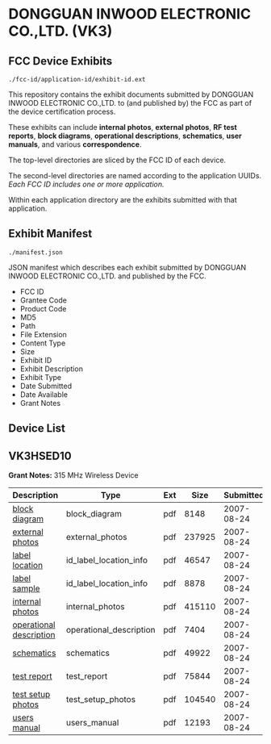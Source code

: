 # DONGGUAN INWOOD ELECTRONIC CO.,LTD. (VK3)
## FCC Device Exhibits

```
./fcc-id/application-id/exhibit-id.ext
```

This repository contains the exhibit documents submitted by DONGGUAN INWOOD ELECTRONIC CO.,LTD. to (and published by) the FCC as part of the device certification process.

These exhibits can include **internal photos**, **external photos**, **RF test reports**, **block diagrams**, **operational descriptions**, **schematics**, **user manuals**, and various **correspondence**.

The top-level directories are sliced by the FCC ID of each device.

The second-level directories are named according to the application UUIDs. *Each FCC ID includes one or more application.*

Within each application directory are the exhibits submitted with that application. 

## Exhibit Manifest

```
./manifest.json
```

JSON manifest which describes each exhibit submitted by DONGGUAN INWOOD ELECTRONIC CO.,LTD. and published by the FCC.

- FCC ID
- Grantee Code
- Product Code
- MD5
- Path
- File Extension
- Content Type
- Size
- Exhibit ID
- Exhibit Description
- Exhibit Type
- Date Submitted
- Date Available
- Grant Notes

## Device List
## VK3HSED10
**Grant Notes:** 315 MHz Wireless Device

| Description | Type | Ext | Size | Submitted | Available |
| ----------- | ---- | --- | ---- | --------- | --------- |
| [block diagram](VK3HSED10/3ff5149bb81f067cf2dbdf22f4a166d8/833688.pdf) | block_diagram | pdf | 8148 | 2007-08-24 | 2007-08-24 |
| [external photos](VK3HSED10/3ff5149bb81f067cf2dbdf22f4a166d8/833690.pdf) | external_photos | pdf | 237925 | 2007-08-24 | 2007-08-24 |
| [label location](VK3HSED10/3ff5149bb81f067cf2dbdf22f4a166d8/833692.pdf) | id_label_location_info | pdf | 46547 | 2007-08-24 | 2007-08-24 |
| [label sample](VK3HSED10/3ff5149bb81f067cf2dbdf22f4a166d8/833693.pdf) | id_label_location_info | pdf | 8878 | 2007-08-24 | 2007-08-24 |
| [internal photos](VK3HSED10/3ff5149bb81f067cf2dbdf22f4a166d8/833691.pdf) | internal_photos | pdf | 415110 | 2007-08-24 | 2007-08-24 |
| [operational description](VK3HSED10/3ff5149bb81f067cf2dbdf22f4a166d8/833689.pdf) | operational_description | pdf | 7404 | 2007-08-24 | 2007-08-24 |
| [schematics](VK3HSED10/3ff5149bb81f067cf2dbdf22f4a166d8/833694.pdf) | schematics | pdf | 49922 | 2007-08-24 | 2007-08-24 |
| [test report](VK3HSED10/3ff5149bb81f067cf2dbdf22f4a166d8/833695.pdf) | test_report | pdf | 75844 | 2007-08-24 | 2007-08-24 |
| [test setup photos](VK3HSED10/3ff5149bb81f067cf2dbdf22f4a166d8/833696.pdf) | test_setup_photos | pdf | 104540 | 2007-08-24 | 2007-08-24 |
| [users manual](VK3HSED10/3ff5149bb81f067cf2dbdf22f4a166d8/833697.pdf) | users_manual | pdf | 12193 | 2007-08-24 | 2007-08-24 |
